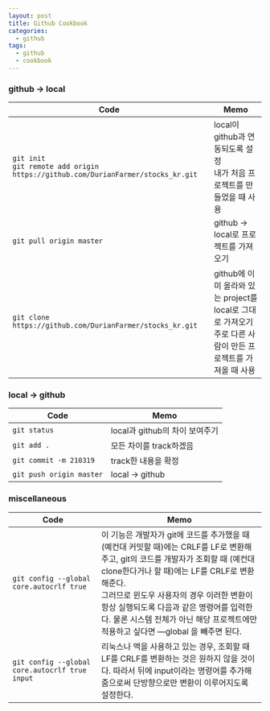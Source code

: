```yaml
---
layout: post
title: Github Cookbook
categories:
  - github
tags:
  - github
  - cookbook
---
```


<!--more-->

### github → local

 | Code | Memo |
 | --- | --- |
 | `git init`<br>`git remote add origin https://github.com/DurianFarmer/stocks_kr.git` | local이 github과 연동되도록 설정 <br> 내가 처음 프로젝트를 만들었을 때 사용 |
 | `git pull origin master` | github -> local로 프로젝트를 가져오기 |
 | `git clone https://github.com/DurianFarmer/stocks_kr.git` | github에 이미 올라와 있는 project를 local로 그대로 가져오기 <br> 주로 다른 사람이 만든 프로젝트를 가져올 때 사용 |

### local → github

| Code | Memo |
| --- | --- |
| `git status` | local과 github의 차이 보여주기 |
| `git add .` | 모든 차이를 track하겠음 |
| `git commit -m 210319` | track한 내용을 확정 |
| `git push origin master` | local -> github |

### miscellaneous

| Code | Memo |
| --- | --- | 
| `git config --global core.autocrlf true` | 이 기능은 개발자가 git에 코드를 추가했을 때 (예컨대 커밋할 때)에는 CRLF를 LF로 변환해주고, git의 코드를 개발자가 조회할 때 (예컨대 clone한다거나 할 때)에는 LF를 CRLF로 변환해준다. <br> 그러므로 윈도우 사용자의 경우 이러한 변환이 항상 실행되도록 다음과 같은 명령어를 입력한다. 물론 시스템 전체가 아닌 해당 프로젝트에만 적용하고 싶다면 —global 을 빼주면 된다. |
| `git config --global core.autocrlf true input` | 리눅스나 맥을 사용하고 있는 경우, 조회할 때 LF를 CRLF를 변환하는 것은 원하지 않을 것이다. 따라서 뒤에 input이라는 명령어를 추가해줌으로써 단방향으로만 변환이 이루어지도록 설정한다. |